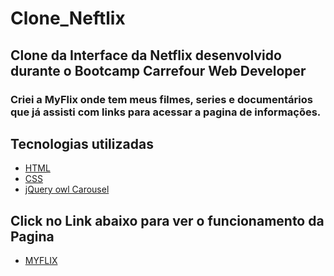 # Clone_Neftlix
## Clone da Interface da Netflix desenvolvido durante o Bootcamp Carrefour Web Developer 
### Criei a MyFlix onde tem meus filmes, series e documentários que já assisti com links para acessar a pagina de informações.


## Tecnologias utilizadas
* [HTML](https://www.w3schools.com/html/default.asp)
* [CSS](https://www.w3schools.com/css/default.asp)
* [jQuery  owl Carousel](https://owlcarousel2.github.io/OwlCarousel2/)

## Click no Link abaixo para ver o funcionamento da Pagina
* [MYFLIX](https://BrigidoDsiga.github.io/clone_neftlix_main_master_)
